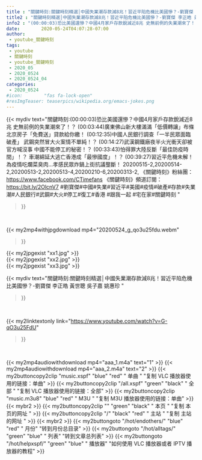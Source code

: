 ```yaml
---
title : "關鍵時刻:關鍵時刻精選│中國失業潮存款減8兆！習近平陷危機比美國慘？-劉寶傑 李正皓 黃世聰 吳子嘉 姚惠珍 "
title2 : "關鍵時刻精選│中國失業潮存款減8兆！習近平陷危機比美國慘？-劉寶傑 李正皓 黃世聰 吳子嘉 姚惠珍 "
info2 : "(00:00:03)恐比美國還慘？中國4月家戶存款銳減近8兆 史無前例的失業潮來了！？ (00:03:44)廣東佛山新大樓滿滿「低價轉讓」布條 北京房子「免費送」貸款給你繳！ (00:12:35)中國人民銀行調查「一半民眾面臨破產」 武鋼突然冒大火案情不單純！？ (00:14:27)武漢鋼鐵廠夜半火光衝天卻被官方喊沒事 中國不能停工的秘密！？ (00:33:43)怕得罪大陸反斷「最佳防疫時間」！？ 車潮綿延大逃亡香港成「最慘國度」！？ (00:39:27)習近平危機未解！ 為疫情吃爛菜臭肉…孝感民眾炸鍋上街抗議壟斷！  20200515-2,20200514-2,20200513-2,20200513-4,20200210-6,20200313-2, 《關鍵時刻》粉絲團：https://www.facebook.com/CTimefans 《關鍵時刻》頻道訂閱：https://bit.ly/2OlcnV7  #劉寶傑#中國#失業#習近平#美國#疫情#破產#存款#失業潮#人民銀行#武鋼#大火#停工#復工#香港  #跟我一起 #宅在家#關鍵時刻 "
date:        2020-05-24T04:07:28-07:00
author:
 - youtube_關鍵時刻
tags:
 - youtube
 - 關鍵時刻
 - youtube_關鍵時刻
 - 2020_05
 - 2020_0524
 - 2020_0524_04
categories:
 - 2020_0524
#icon:        "fas fa-lock-open"
#resImgTeaser: teaserpics/wikipedia.org/emacs-jokes.png
---
```


{{< mydiv text="關鍵時刻:(00:00:03)恐比美國還慘？中國4月家戶存款銳減近8兆 史無前例的失業潮來了！？ (00:03:44)廣東佛山新大樓滿滿「低價轉讓」布條 北京房子「免費送」貸款給你繳！ (00:12:35)中國人民銀行調查「一半民眾面臨破產」 武鋼突然冒大火案情不單純！？ (00:14:27)武漢鋼鐵廠夜半火光衝天卻被官方喊沒事 中國不能停工的秘密！？ (00:33:43)怕得罪大陸反斷「最佳防疫時間」！？ 車潮綿延大逃亡香港成「最慘國度」！？ (00:39:27)習近平危機未解！ 為疫情吃爛菜臭肉…孝感民眾炸鍋上街抗議壟斷！  20200515-2,20200514-2,20200513-2,20200513-4,20200210-6,20200313-2, 《關鍵時刻》粉絲團：https://www.facebook.com/CTimefans 《關鍵時刻》頻道訂閱：https://bit.ly/2OlcnV7  #劉寶傑#中國#失業#習近平#美國#疫情#破產#存款#失業潮#人民銀行#武鋼#大火#停工#復工#香港  #跟我一起 #宅在家#關鍵時刻 "
>}}
<br>


{{< my2mp4withjpgdownload mp4="20200524_g_qo3u25fdu.webm"
>}}

{{< my2jpgexist "xx1.jpg" >}}<br>
{{< my2jpgexist "xx2.jpg" >}}<br>
{{< my2jpgexist "xx3.jpg" >}}<br>



{{< mydiv text="關鍵時刻:關鍵時刻精選│中國失業潮存款減8兆！習近平陷危機比美國慘？-劉寶傑 李正皓 黃世聰 吳子嘉 姚惠珍 "
>}}
<br>

{{< my2linktextonly link="https://www.youtube.com/watch?v=G-qO3u25FdU"
>}}


<br>

{{< my2mp4audiowithdownload mp4="aaa_1.m4a"    text="1" >}}
{{< my2mp4audiowithdownload mp4="aaa_2.m4a"    text="2" >}}
{{< my2buttoncopy2clip "music.xspf"        "blue"   "red"    " 单曲 "  "复制 VLC 播放器使用的链接：单曲" >}} {{< my2buttoncopy2clip "/all.xspf"         "green"  "black"  " 全部 "  "复制 VLC 播放器使用的链接：全部" >}} {{< my2buttoncopy2clip "music.m3u8"        "blue"   "red"    " M3U  "    "复制 M3U 播放器使用的链接：单曲" >}} {{< mybr2 >}} {{< my2buttoncopy2clip ""                  "green"  "black"  " 本页 "    "复制 本页的网址 " >}} {{< my2buttoncopy2clip "/"                 "black"  "red"    " 主站 "    "复制 主站的网址 " >}} {{< mybr2 >}} {{< my2buttongoto      "/hot/endothers/"   "blue"   "red"    " 月份"   "转到月份总目录" >}} {{< my2buttongoto      "/hot/alltags/"     "green"  "blue"   " 列表"   "转到文章总列表" >}} {{< my2buttongoto      "/hot/helpxspf/"    "green"  "blue"   " 播放器" "如何使用 VLC 播放器或者 IPTV 播放器的教程" >}} 
